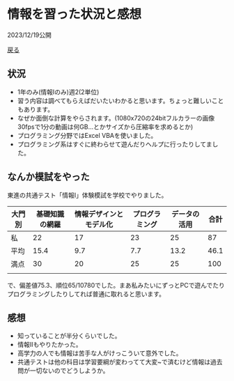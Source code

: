 # 情報を習った状況と感想

2023/12/19公開

[戻る](/2023/12/adventc.md)

## 状況

- 1年のみ(情報Iのみ)週2(2単位)
- 習う内容は調べてもらえばだいたいわかると思います。ちょっと難しいこともあります。
- なぜか面倒な計算をやらされます。(1080x720の24bitフルカラーの画像30fpsで1分の動画は何GB...とかサイズから圧縮率を求めるとか)
- プログラミング分野ではExcel VBAを使いました。
- プログラミング系はすぐに終わらせて遊んだりヘルプに行ったりしてました。

## なんか模試をやった

東進の共通テスト「情報I」体験模試を学校でやりました。

大門別|基礎知識の網羅|情報デザインとモデル化|プログラミング|データの活用|合計
-|-|-|-|-|-
私|22|17|23|25|87
平均|15.4|9.7|7.7|13.2|46.1
満点|30|20|25|25|100
|||||

で、偏差値75.3、順位65/10780でした。まあ私みたいにずっとPCで遊んでたりプログラミングしたりしてれば普通に取れると思います。

## 感想

- 知っていることが半分くらいでした。
- 情報IIもやりたかった。
- 高学力の人でも情報は苦手な人がけっこういて意外でした。
- 共通テストは他の科目は学習要綱が変わってて大変~で済むけど情報は過去問が一切ないのでどうしようか。
